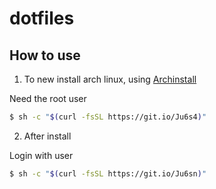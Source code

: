 # dotfiles

## How to use

1. To new install arch linux, using [Archinstall](https://archinstall.readthedocs.io/en/latest/installing/guided.html)

Need the root user

```bash
$ sh -c "$(curl -fsSL https://git.io/Ju6s4)"
```

2. After install

Login with user

```bash
$ sh -c "$(curl -fsSL https://git.io/Ju6sn)"
```
